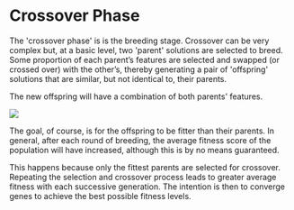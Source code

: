 # Crossover Phase

The 'crossover phase' is is the breeding stage. Crossover can be very complex but, at a basic level, two 'parent' solutions are selected to breed. Some proportion of each parent’s features are selected and swapped \(or crossed over\) with the other’s, thereby generating a pair of 'offspring' solutions that are similar, but not identical to, their parents. 

The new offspring will have a combination of both parents' features.

![](../../.gitbook/assets/crossover.png)

The goal, of course, is for the offspring to be fitter than their parents. In general, after each round of breeding, the average fitness score of the population will have increased, although this is by no means guaranteed. 

This happens because only the fittest parents are selected for crossover. Repeating the selection and crossover process leads to greater average fitness with each successive generation. The intention is then to converge genes to achieve the best possible fitness levels.

